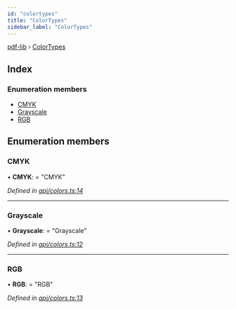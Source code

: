 ```yaml
---
id: "colortypes"
title: "ColorTypes"
sidebar_label: "ColorTypes"
---
```


[pdf-lib](../index.md) › [ColorTypes](colortypes.md)

## Index

### Enumeration members

* [CMYK](colortypes.md#cmyk)
* [Grayscale](colortypes.md#grayscale)
* [RGB](colortypes.md#rgb)

## Enumeration members

###  CMYK

• **CMYK**: = "CMYK"

*Defined in [api/colors.ts:14](https://github.com/Hopding/pdf-lib/blob/c957768/src/api/colors.ts#L14)*

___

###  Grayscale

• **Grayscale**: = "Grayscale"

*Defined in [api/colors.ts:12](https://github.com/Hopding/pdf-lib/blob/c957768/src/api/colors.ts#L12)*

___

###  RGB

• **RGB**: = "RGB"

*Defined in [api/colors.ts:13](https://github.com/Hopding/pdf-lib/blob/c957768/src/api/colors.ts#L13)*
